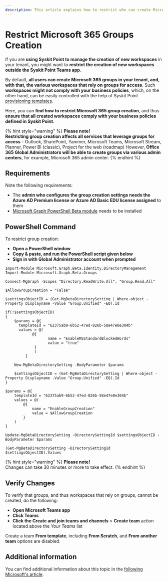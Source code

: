 ```yaml
---
description: This article explains how to restrict who can create Microsoft 365 groups in your tenant.
---
```


# Restrict Microsoft 365 Groups Creation

If you are **using Syskit Point to manage the creation of new workspaces** in your tenant, you might want to **restrict the creation of new workspaces outside the Syskit Point Teams app**. 

By default, **all users can create Microsoft 365 groups in your tenant, and, with that, the various workspaces that rely on groups for access**. 
Such **workspaces might not comply with your business policies**,  which, on the other hand, can be easily controlled with the help of Syskit Point [provisioning templates](templates.md).

Here, you can **find how to restrict Microsoft 365 group creation**, and thus **ensure that all created workspaces comply with your business policies defined in Syskit Point**.

{% hint style="warning" %}
**Please note!**  
**Restricting group creation affects all services that leverage groups for access** - Outlook, SharePoint, Yammer, Microsoft Teams, Microsoft Stream, Planner, Power BI (classic), Project for the web (roadmap)
However, **Office 365 Global Administrators will be able to create groups via various admin centers**, for example, Microsoft 365 admin center.
{% endhint %}

## Requirements

Note the following requirements:
* The **admin who configures the group creation settings needs the Azure AD Premium license or Azure AD Basic EDU license assigned** to them
* [Microsoft Graph PowerShell Beta module](https://learn.microsoft.com/en-us/powershell/microsoftgraph/installation?view=graph-powershell-1.0) needs to be installed

## PowerShell Command

To restrict group creation:
* **Open a PowerShell window**
* **Copy & paste, and run the PowerShell script given below**
* **Sign in with Global Administrator account when prompted**

```
Import-Module Microsoft.Graph.Beta.Identity.DirectoryManagement
Import-Module Microsoft.Graph.Beta.Groups

Connect-MgGraph -Scopes "Directory.ReadWrite.All", "Group.Read.All"

$AllowGroupCreation = "False"

$settingsObjectID = (Get-MgBetaDirectorySetting | Where-object -Property Displayname -Value "Group.Unified" -EQ).id

if(!$settingsObjectID)
{
    $params = @{
	  templateId = "62375ab9-6b52-47ed-826b-58e47e0e304b"
	  values = @(
		    @{
			       name = "EnableMSStandardBlockedWords"
			       value = "true"
		     }
	 	     )
	     }
	
    New-MgBetaDirectorySetting -BodyParameter $params
	
    $settingsObjectID = (Get-MgBetaDirectorySetting | Where-object -Property Displayname -Value "Group.Unified" -EQ).Id
}

$params = @{
	templateId = "62375ab9-6b52-47ed-826b-58e47e0e304b"
	values = @(
		@{
			name = "EnableGroupCreation"
			value = $AllowGroupCreation
		}
	)
}

Update-MgBetaDirectorySetting -DirectorySettingId $settingsObjectID -BodyParameter $params

(Get-MgBetaDirectorySetting -DirectorySettingId $settingsObjectID).Values
```

{% hint style="warning" %}
**Please note!**  
Changes can take 30 minutes or more to take effect.
{% endhint %}

## Verify Changes

To verify that groups, and thus workspaces that rely on groups, cannot be created, do the following:
* **Open Microsoft Teams app**
* **Click Teams**
* **Click the Create and join teams and channels** > **Create team** action located above the _Your Teams_ list

Create a team **From template**, including **From Scratch**, and **From another team** options are disabled.

## Additional information

You can find additional information about this topic in the [following Microsoft's article](https://docs.microsoft.com/en-us/microsoft-365/solutions/manage-creation-of-groups?view=o365-worldwide).